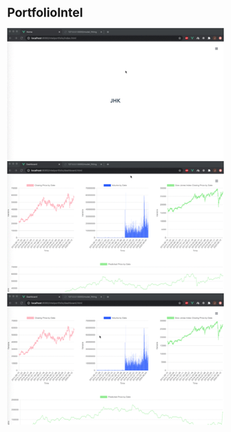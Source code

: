 # PortfolioIntel

![Alt Text](https://raw.githubusercontent.com/jihwankimqd/PortfolioIntel/master/intelportfolio_explanation.gif)
![Alt Text](https://raw.githubusercontent.com/jihwankimqd/PortfolioIntel/master/intelportfolio_explanation2.gif)
![Alt Text](https://raw.githubusercontent.com/jihwankimqd/PortfolioIntel/master/intelportfolio_explanation3.gif)
